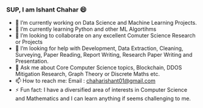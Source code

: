 ### SUP, I am Ishant Chahar 😄


<!-- **ISHaNT-CHaHaR/ISHaNT-CHaHaR** is a ✨ _special_ ✨ repository because its `README.md` (this file) appears on your GitHub profile.-->

<!--Here are some ideas to get you started:-->

- 🔭 I’m currently working on Data Science and Machine Learning Projects.
- 🌱 I’m currently learning Python and other ML Algortihms
- 👯 I’m looking to collaborate on any excellent Comuter Science Research or Projects 
- 🤔 I’m looking for help with Development, Data Extraction, Cleaning, Surveying, Paper Reading, Report Writing, Research Paper Writing and Presentation.
- 💬 Ask me about Core Computer Science topics, Blockchain, DDOS Mitigation Research, Graph Theory or Discrete Maths etc.
- 📫 How to reach me: Email : chaharishant01@gmail.com
- ⚡ Fun fact: I have a diversified area of interests in Computer Science and Mathematics and I can learn anything if seems challenging to me.
<!--
<img src = "https://github-readme-stats.vercel.app/api?username=ISHaNT-CHaHaR&&show_icons=true&title_color=ffffff&icon_color=bb2acf&text_color=daf7dc&bg_color=151515">
-->
